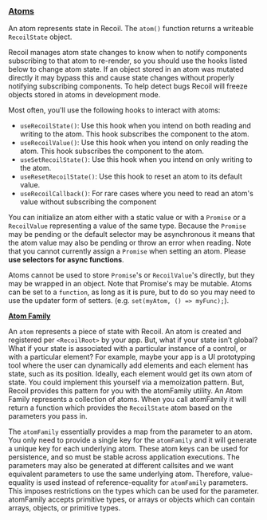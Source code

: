 
### [Atoms](https://recoiljs.org/docs/api-reference/core/atom)

An atom represents state in Recoil. The `atom()` function returns a writeable `RecoilState` object.

Recoil manages atom state changes to know when to notify components subscribing to that atom to re-render,
so you should use the hooks listed below to change atom state. If an object stored in an atom was mutated directly
it may bypass this and cause state changes without properly notifying subscribing components.
To help detect bugs Recoil will freeze objects stored in atoms in development mode.

Most often, you'll use the following hooks to interact with atoms:

- `useRecoilState()`: Use this hook when you intend on both reading and writing to the atom. This hook subscribes the component to the atom.
- `useRecoilValue()`: Use this hook when you intend on only reading the atom. This hook subscribes the component to the atom.
- `useSetRecoilState()`: Use this hook when you intend on only writing to the atom.
- `useResetRecoilState()`: Use this hook to reset an atom to its default value.
- `useRecoilCallback()`: For rare cases where you need to read an atom's value without subscribing the component

You can initialize an atom either with a static value or with a `Promise` or a `RecoilValue` representing a value of the same type.
Because the `Promise` may be pending or the default selector may be asynchronous it means that the atom value may also be pending or throw an error when reading.
Note that you cannot currently assign a `Promise` when setting an atom. Please **use selectors for async functions**.

Atoms cannot be used to store `Promise`'s or `RecoilValue`'s directly, but they may be wrapped in an object.
Note that Promise's may be mutable. Atoms can be set to a `function`, as long as it is pure, but to do so
you may need to use the updater form of setters. (e.g. `set(myAtom, () => myFunc);`).

[**Atom Family**](https://recoiljs.org/docs/api-reference/utils/atomFamily)

An `atom` represents a piece of state with Recoil. An atom is created and registered per `<RecoilRoot>` by your app.
But, what if your state isn’t global? What if your state is associated with a particular instance of a control, or with a particular element?
For example, maybe your app is a UI prototyping tool where the user can dynamically add elements and each element has state, such as its position.
Ideally, each element would get its own atom of state. You could implement this yourself via a memoization pattern.
But, Recoil provides this pattern for you with the atomFamily utility. An Atom Family represents a collection of atoms.
When you call atomFamily it will return a function which provides the `RecoilState` atom based on the parameters you pass in.

The `atomFamily` essentially provides a map from the parameter to an atom. You only need to provide a single key for the `atomFamily` and it will
generate a unique key for each underlying atom. These atom keys can be used for persistence, and so must be stable across application executions.
The parameters may also be generated at different callsites and we want equivalent parameters to use the same underlying atom.
Therefore, value-equality is used instead of reference-equality for `atomFamily` parameters.
This imposes restrictions on the types which can be used for the parameter. atomFamily accepts primitive types,
or arrays or objects which can contain arrays, objects, or primitive types.
